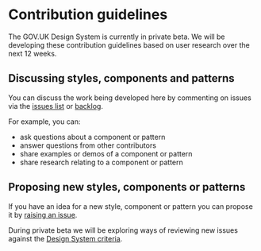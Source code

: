 # Contribution guidelines

The GOV.UK Design System is currently in private beta. We will be developing these contribution guidelines based on user research over the next 12 weeks.

## Discussing styles, components and patterns

You can discuss the work being developed here by commenting on issues via the [issues list](https://github.com/alphagov/govuk-design-system-backlog/issues) or [backlog](https://github.com/alphagov/govuk-design-system-backlog/projects/1).

For example, you can:

- ask questions about a component or pattern
- answer questions from other contributors
- share examples or demos of a component or pattern
- share research relating to a component or pattern

## Proposing new styles, components or patterns

If you have an idea for a new style, component or pattern you can propose it by [raising an issue](https://github.com/alphagov/govuk-design-system-backlog/issues/new).

During private beta we will be exploring ways of reviewing new issues against the [Design System criteria](CRITERIA.md).
